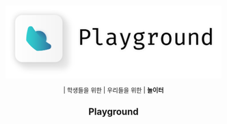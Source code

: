 <br>
<p align = 'center'><img src = 'res/Playground.png' width = '800'></p>

<p align = 'center'>| 학생들을 위한 | 우리들을 위한 | <b>놀이터</b></p>

## <p align = 'center'>**Playground**</p>